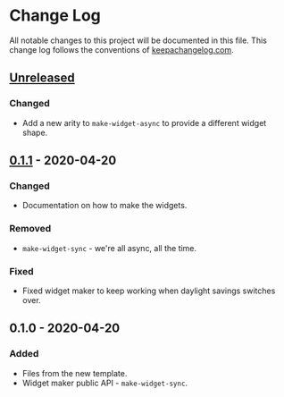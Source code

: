 # Change Log
All notable changes to this project will be documented in this file. This change log follows the conventions of [keepachangelog.com](http://keepachangelog.com/).

## [Unreleased]
### Changed
- Add a new arity to `make-widget-async` to provide a different widget shape.

## [0.1.1] - 2020-04-20
### Changed
- Documentation on how to make the widgets.

### Removed
- `make-widget-sync` - we're all async, all the time.

### Fixed
- Fixed widget maker to keep working when daylight savings switches over.

## 0.1.0 - 2020-04-20
### Added
- Files from the new template.
- Widget maker public API - `make-widget-sync`.

[Unreleased]: https://github.com/your-name/default/compare/0.1.1...HEAD
[0.1.1]: https://github.com/your-name/default/compare/0.1.0...0.1.1
